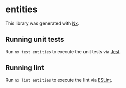 # entities

This library was generated with [Nx](https://nx.dev).

## Running unit tests

Run `nx test entities` to execute the unit tests via [Jest](https://jestjs.io).

## Running lint

Run `nx lint entities` to execute the lint via [ESLint](https://eslint.org/).
